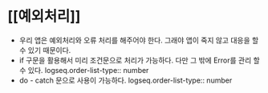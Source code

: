# [[예외처리]]
- 우리 앱은 예외처리와 오류 처리를 해주어야 한다. 그래야 앱이 죽지 않고 대응을 할 수 있기 때문이다.
- if 구문을 활용해서 미리 조건문으로 처리가 가능하다. 다만 그 밖에 Error를 관리 할 수 있다.
  logseq.order-list-type:: number
- do - catch 문으로 사용이 가능하다.
  logseq.order-list-type:: number